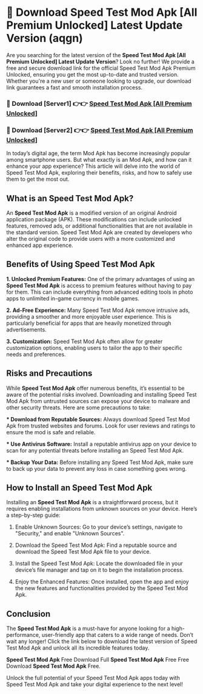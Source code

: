 # 🤖 Download Speed Test Mod Apk [All Premium Unlocked] Latest Update Version (aqgn)

Are you searching for the latest version of the <strong>Speed Test Mod Apk [All Premium Unlocked] Latest Update Version</strong>? Look no further! We provide a free and secure download link for the official Speed Test Mod Apk Premium Unlocked, ensuring you get the most up-to-date and trusted version. Whether you're a new user or someone looking to upgrade, our download link guarantees a fast and smooth installation process.


<h3>📌 Download [Server1] 👉👉 <a href="https://hapymods.com?title=Speed+Test+Mod+Apk&ref=3B1">Speed Test Mod Apk [All Premium Unlocked]</a></h3>

<h3>📌 Download [Server2] 👉👉 <a href="https://hapymods.com?title=Speed+Test+Mod+Apk&ref=3B1">Speed Test Mod Apk [All Premium Unlocked]</a></h3>


In today’s digital age, the term Mod Apk has become increasingly popular among smartphone users. But what exactly is an Mod Apk, and how can it enhance your app experience? This article will delve into the world of Speed Test Mod Apk, exploring their benefits, risks, and how to safely use them to get the most out.


<h2>What is an Speed Test Mod Apk?</h2>

An <strong>Speed Test Mod Apk</strong> is a modified version of an original Android application package (APK). These modifications can include unlocked features, removed ads, or additional functionalities that are not available in the standard version. Speed Test Mod Apk are created by developers who alter the original code to provide users with a more customized and enhanced app experience.


<h2>Benefits of Using Speed Test Mod Apk</h2>

<strong> 1. Unlocked Premium Features:</strong> One of the primary advantages of using an <strong>Speed Test Mod Apk</strong> is access to premium features without having to pay for them. This can include everything from advanced editing tools in photo apps to unlimited in-game currency in mobile games.

<strong> 2. Ad-Free Experience:</strong> Many Speed Test Mod Apk remove intrusive ads, providing a smoother and more enjoyable user experience. This is particularly beneficial for apps that are heavily monetized through advertisements.

<strong> 3. Customization:</strong> Speed Test Mod Apk often allow for greater customization options, enabling users to tailor the app to their specific needs and preferences.


<h2>Risks and Precautions</h2>

While <strong>Speed Test Mod Apk</strong> offer numerous benefits, it’s essential to be aware of the potential risks involved. Downloading and installing Speed Test Mod Apk from untrusted sources can expose your device to malware and other security threats. Here are some precautions to take:

<strong> * Download from Reputable Sources:</strong> Always download Speed Test Mod Apk from trusted websites and forums. Look for user reviews and ratings to ensure the mod is safe and reliable.

<strong> * Use Antivirus Software:</strong> Install a reputable antivirus app on your device to scan for any potential threats before installing an Speed Test Mod Apk.

<strong> * Backup Your Data:</strong> Before installing any Speed Test Mod Apk, make sure to back up your data to prevent any loss in case something goes wrong.


<h2>How to Install an Speed Test Mod Apk</h2>

Installing an <strong>Speed Test Mod Apk</strong> is a straightforward process, but it requires enabling installations from unknown sources on your device. Here’s a step-by-step guide:

 1. Enable Unknown Sources: Go to your device’s settings, navigate to "Security," and enable "Unknown Sources".

 2. Download the Speed Test Mod Apk: Find a reputable source and download the Speed Test Mod Apk file to your device.

 3. Install the Speed Test Mod Apk: Locate the downloaded file in your device’s file manager and tap on it to begin the installation process.

 4. Enjoy the Enhanced Features: Once installed, open the app and enjoy the new features and functionalities provided by the Speed Test Mod Apk.


<h2><strong>Conclusion</strong></h2>

The <strong>Speed Test Mod Apk</strong> is a must-have for anyone looking for a high-performance, user-friendly app that caters to a wide range of needs. Don’t wait any longer! Click the link below to download the latest version of Speed Test Mod Apk and unlock all its incredible features today.

<strong>Speed Test Mod Apk</strong> Free Download Full <strong>Speed Test Mod Apk</strong> Free Free Download <strong>Speed Test Mod Apk</strong> Free.

Unlock the full potential of your Speed Test Mod Apk apps today with Speed Test Mod Apk and take your digital experience to the next level!